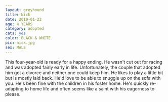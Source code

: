 ```yaml
---
layout: greyhound
title: Nick
date: 2010-01-22
age: 4 YEARS
category: adopted
cats: yes
color: BLACK & WHITE
pic: nick.jpg
sex: MALE
---
```


This four-year-old is ready for a happy ending. He wasn't cut out for racing and was adopted fairly early in life.
Unfortunately, the couple that adopted him got a divorce and neither one could keep him. He likes to play a little bit
but is mostly laid back. He'd love to be able to snuggle up on the sofa with you. He's been fine with the children in
his foster home. He's quickly re-adapting to home life and often seems like a saint with his eagerness to please.
